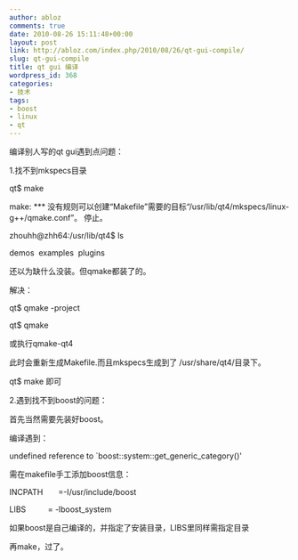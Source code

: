 ```yaml
---
author: abloz
comments: true
date: 2010-08-26 15:11:48+00:00
layout: post
link: http://abloz.com/index.php/2010/08/26/qt-gui-compile/
slug: qt-gui-compile
title: qt gui 编译
wordpress_id: 368
categories:
- 技术
tags:
- boost
- linux
- qt
---
```


编译别人写的qt gui遇到点问题：




1.找不到mkspecs目录




qt$ make  

make: *** 没有规则可以创建“Makefile”需要的目标“/usr/lib/qt4/mkspecs/linux-g++/qmake.conf”。 停止。  

zhouhh@zhh64:/usr/lib/qt4$ ls  

demos  examples  plugins  

还以为缺什么没装。但qmake都装了的。




解决：




qt$ qmake -project




qt$ qmake




或执行qmake-qt4




此时会重新生成Makefile.而且mkspecs生成到了 /usr/share/qt4/目录下。




qt$ make 即可




2.遇到找不到boost的问题：




首先当然需要先装好boost。




编译遇到：




undefined reference to `boost::system::get_generic_category()'




需在makefile手工添加boost信息：




INCPATH       =-I/usr/include/boost




LIBS          = -lboost_system




如果boost是自己编译的，并指定了安装目录，LIBS里同样需指定目录




再make，过了。



